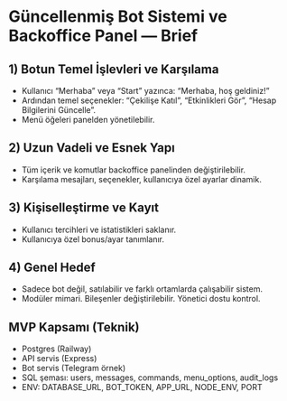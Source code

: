 # Güncellenmiş Bot Sistemi ve Backoffice Panel — Brief

## 1) Botun Temel İşlevleri ve Karşılama
- Kullanıcı “Merhaba” veya “Start” yazınca: “Merhaba, hoş geldiniz!”
- Ardından temel seçenekler: “Çekilişe Katıl”, “Etkinlikleri Gör”, “Hesap Bilgilerini Güncelle”.
- Menü öğeleri panelden yönetilebilir.

## 2) Uzun Vadeli ve Esnek Yapı
- Tüm içerik ve komutlar backoffice panelinden değiştirilebilir.
- Karşılama mesajları, seçenekler, kullanıcıya özel ayarlar dinamik.

## 3) Kişiselleştirme ve Kayıt
- Kullanıcı tercihleri ve istatistikleri saklanır.
- Kullanıcıya özel bonus/ayar tanımlanır.

## 4) Genel Hedef
- Sadece bot değil, satılabilir ve farklı ortamlarda çalışabilir sistem.
- Modüler mimari. Bileşenler değiştirilebilir. Yönetici dostu kontrol.

## MVP Kapsamı (Teknik)
- Postgres (Railway)
- API servis (Express)
- Bot servis (Telegram örnek)
- SQL şeması: users, messages, commands, menu_options, audit_logs
- ENV: DATABASE_URL, BOT_TOKEN, APP_URL, NODE_ENV, PORT

